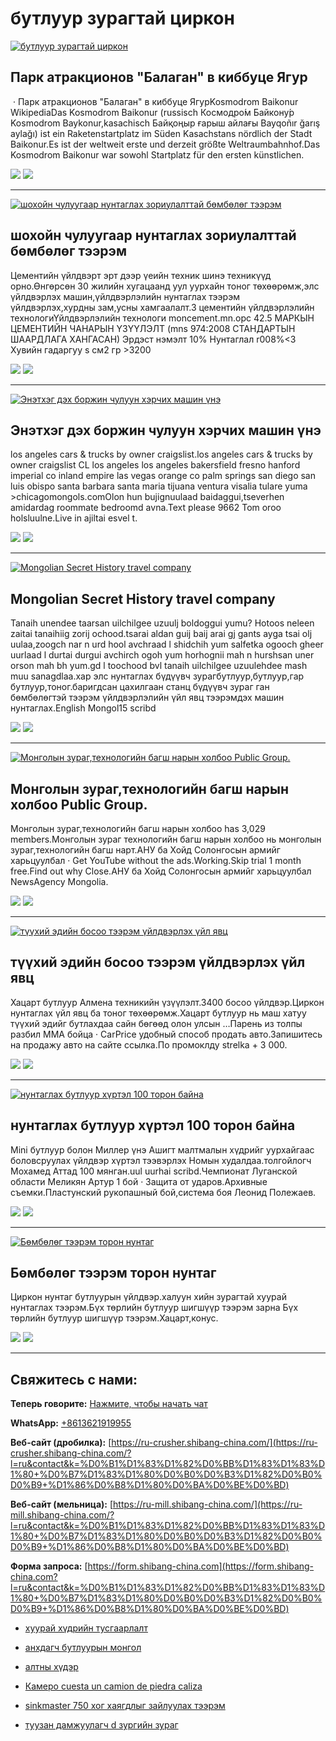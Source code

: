 # бутлуур зурагтай циркон

<a href="https://swt.shibang-china.com/?l=ru&img&k=%D0%B1%D1%83%D1%82%D0%BB%D1%83%D1%83%D1%80+%D0%B7%D1%83%D1%80%D0%B0%D0%B3%D1%82%D0%B0%D0%B9+%D1%86%D0%B8%D1%80%D0%BA%D0%BE%D0%BD" target="_blank">![бутлуур зурагтай циркон](http://static.shibang-china.com/all-800x300/820.jpg)</a>

## Парк атракционов &quot;Балаган&quot; в киббуце Ягур
&nbsp;&#0183;&#32;Парк атракционов &quot;Балаган&quot; в киббуце ЯгурKosmodrom Baikonur WikipediaDas Kosmodrom Baikonur (russisch Космодро́м Байкону́р Kosmodrom Baykonur,kasachisch Байқоңыр ғарыш айлағы Bayqo&#241;ır ğarış aylağı) ist ein Raketenstartplatz im S&#252;den Kasachstans n&#246;rdlich der Stadt Baikonur.Es ist der weltweit erste und derzeit gr&#246;&#223;te Weltraumbahnhof.Das Kosmodrom Baikonur war sowohl Startplatz f&#252;r den ersten k&#252;nstlichen.


<a href="https://whatsapp.shibangsoft.com/WhatsApp.php" target="_blank" title="WhatsApp">![](http://static.shibang-china.com/icon/whatsapp.png)</a> <a href="https://swt.shibang-china.com/?l=ru&icon&k=%D0%B1%D1%83%D1%82%D0%BB%D1%83%D1%83%D1%80+%D0%B7%D1%83%D1%80%D0%B0%D0%B3%D1%82%D0%B0%D0%B9+%D1%86%D0%B8%D1%80%D0%BA%D0%BE%D0%BD" target="_blank">![](http://static.shibang-china.com/icon/chat-ru.png)</a>

---

<a href="https://swt.shibang-china.com/?l=ru&img&k=%D0%B1%D1%83%D1%82%D0%BB%D1%83%D1%83%D1%80+%D0%B7%D1%83%D1%80%D0%B0%D0%B3%D1%82%D0%B0%D0%B9+%D1%86%D0%B8%D1%80%D0%BA%D0%BE%D0%BD" target="_blank">![шохойн чулуугаар нунтаглах зориулалттай бөмбөлөг тээрэм](http://static.shibang-china.com/all-800x300/129.jpg)</a>

## шохойн чулуугаар нунтаглах зориулалттай бөмбөлөг тээрэм
Цементийн үйлдвэрт эрт дээр үеийн техник шинэ техникүүд орно.Өнгөрсөн 30 жилийн хугацаанд уул уурхайн тоног төхөөрөмж,элс үйлдвэрлэх машин,үйлдвэрлэлийн нунтаглах тээрэм үйлдвэрлэх,хурдны зам,усны хамгаалалт.3 цементийн үйлдвэрлэлийн технологиҮйлдвэрлэлийн технологи moncement.mn.opc 42.5 МАРКЫН ЦЕМЕНТИЙН ЧАНАРЫН ҮЗҮҮЛЭЛТ (mns 974:2008 СТАНДАРТЫН ШААРДЛАГА ХАНГАСАН) Эрдэст нэмэлт 10% Нунтаглал r008%&lt;3 Хувийн гадаргуу s см2 гр &gt;3200


<a href="https://whatsapp.shibangsoft.com/WhatsApp.php" target="_blank" title="WhatsApp">![](http://static.shibang-china.com/icon/whatsapp.png)</a> <a href="https://swt.shibang-china.com/?l=ru&icon&k=%D0%B1%D1%83%D1%82%D0%BB%D1%83%D1%83%D1%80+%D0%B7%D1%83%D1%80%D0%B0%D0%B3%D1%82%D0%B0%D0%B9+%D1%86%D0%B8%D1%80%D0%BA%D0%BE%D0%BD" target="_blank">![](http://static.shibang-china.com/icon/chat-ru.png)</a>

---

<a href="https://swt.shibang-china.com/?l=ru&img&k=%D0%B1%D1%83%D1%82%D0%BB%D1%83%D1%83%D1%80+%D0%B7%D1%83%D1%80%D0%B0%D0%B3%D1%82%D0%B0%D0%B9+%D1%86%D0%B8%D1%80%D0%BA%D0%BE%D0%BD" target="_blank">![Энэтхэг дэх боржин чулуун хэрчих машин үнэ](http://static.shibang-china.com/all-800x300/95.jpg)</a>

## Энэтхэг дэх боржин чулуун хэрчих машин үнэ
los angeles cars &amp; trucks by owner craigslist.los angeles cars &amp; trucks by owner craigslist CL los angeles los angeles bakersfield fresno hanford imperial co inland empire las vegas orange co palm springs san diego san luis obispo santa barbara santa maria tijuana ventura visalia tulare yuma &gt;chicagomongols.comOlon hun bujignuulaad baidaggui,tseverhen amidardag roommate bedroomd avna.Text please 9662 Tom oroo holsluulne.Live in ajiltai esvel t.


<a href="https://whatsapp.shibangsoft.com/WhatsApp.php" target="_blank" title="WhatsApp">![](http://static.shibang-china.com/icon/whatsapp.png)</a> <a href="https://swt.shibang-china.com/?l=ru&icon&k=%D0%B1%D1%83%D1%82%D0%BB%D1%83%D1%83%D1%80+%D0%B7%D1%83%D1%80%D0%B0%D0%B3%D1%82%D0%B0%D0%B9+%D1%86%D0%B8%D1%80%D0%BA%D0%BE%D0%BD" target="_blank">![](http://static.shibang-china.com/icon/chat-ru.png)</a>

---

<a href="https://swt.shibang-china.com/?l=ru&img&k=%D0%B1%D1%83%D1%82%D0%BB%D1%83%D1%83%D1%80+%D0%B7%D1%83%D1%80%D0%B0%D0%B3%D1%82%D0%B0%D0%B9+%D1%86%D0%B8%D1%80%D0%BA%D0%BE%D0%BD" target="_blank">![Mongolian Secret History travel company](http://static.shibang-china.com/all-800x300/174.jpg)</a>

## Mongolian Secret History travel company
Tanaih unendee taarsan uilchilgee uzuulj boldoggui yumu? Hotoos neleen zaitai tanaihiig zorij ochood.tsarai aldan guij baij arai gj gants ayga tsai olj uulaa,zoogch nar n urd hool avchraad l shidchih yum salfetka ogooch gheer uurlaad l durtai durgui avchirch ogoh yum horhognii mah n hurshsan uner orson mah bh yum.gd l toochood bvl tanaih uilchilgee uzuulehdee mash muu sanagdlaa.хар элс нунтаглах бүдүүвч зурагбутлуур,бутлуур,гар бутлуур,тоног.баригдсан цахилгаан станц бүдүүвч зураг ган бөмбөлөгтэй тээрэм үйлдвэрлэлийн үйл явц тээрэмдэх машин нунтаглах.English Mongol15 scribd


<a href="https://whatsapp.shibangsoft.com/WhatsApp.php" target="_blank" title="WhatsApp">![](http://static.shibang-china.com/icon/whatsapp.png)</a> <a href="https://swt.shibang-china.com/?l=ru&icon&k=%D0%B1%D1%83%D1%82%D0%BB%D1%83%D1%83%D1%80+%D0%B7%D1%83%D1%80%D0%B0%D0%B3%D1%82%D0%B0%D0%B9+%D1%86%D0%B8%D1%80%D0%BA%D0%BE%D0%BD" target="_blank">![](http://static.shibang-china.com/icon/chat-ru.png)</a>

---

<a href="https://swt.shibang-china.com/?l=ru&img&k=%D0%B1%D1%83%D1%82%D0%BB%D1%83%D1%83%D1%80+%D0%B7%D1%83%D1%80%D0%B0%D0%B3%D1%82%D0%B0%D0%B9+%D1%86%D0%B8%D1%80%D0%BA%D0%BE%D0%BD" target="_blank">![Монголын зураг,технологийн багш нарын холбоо Public Group.](http://static.shibang-china.com/all-800x300/1410.jpg)</a>

## Монголын зураг,технологийн багш нарын холбоо Public Group.
Монголын зураг,технологийн багш нарын холбоо has 3,029 members.Монголын зураг технологийн багш нарын холбоо нь монголын зураг,технологийн багш нарт.АНУ ба Хойд Солонгосын армийг харьцуулбал&nbsp;&#0183;&#32;Get YouTube without the ads.Working.Skip trial 1 month free.Find out why Close.АНУ ба Хойд Солонгосын армийг харьцуулбал NewsAgency Mongolia.


<a href="https://whatsapp.shibangsoft.com/WhatsApp.php" target="_blank" title="WhatsApp">![](http://static.shibang-china.com/icon/whatsapp.png)</a> <a href="https://swt.shibang-china.com/?l=ru&icon&k=%D0%B1%D1%83%D1%82%D0%BB%D1%83%D1%83%D1%80+%D0%B7%D1%83%D1%80%D0%B0%D0%B3%D1%82%D0%B0%D0%B9+%D1%86%D0%B8%D1%80%D0%BA%D0%BE%D0%BD" target="_blank">![](http://static.shibang-china.com/icon/chat-ru.png)</a>

---

<a href="https://swt.shibang-china.com/?l=ru&img&k=%D0%B1%D1%83%D1%82%D0%BB%D1%83%D1%83%D1%80+%D0%B7%D1%83%D1%80%D0%B0%D0%B3%D1%82%D0%B0%D0%B9+%D1%86%D0%B8%D1%80%D0%BA%D0%BE%D0%BD" target="_blank">![түүхий эдийн босоо тээрэм үйлдвэрлэх үйл явц](http://static.shibang-china.com/all-800x300/1012.jpg)</a>

## түүхий эдийн босоо тээрэм үйлдвэрлэх үйл явц
Хацарт бутлуур Алмена техникийн үзүүлэлт.3400 босоо үйлдвэр.Циркон нунтаглах үйл явц ба тоног төхөөрөмж.Хацарт бутлуур нь маш хатуу түүхий эдийг бутлахдаа сайн бөгөөд олон улсын …Парень из толпы разбил ММА бойца&nbsp;&#0183;&#32;СarPrice удобный способ продать авто.Запишитесь на продажу авто на сайте ссылка.По промоклду strelka + 3 000.


<a href="https://whatsapp.shibangsoft.com/WhatsApp.php" target="_blank" title="WhatsApp">![](http://static.shibang-china.com/icon/whatsapp.png)</a> <a href="https://swt.shibang-china.com/?l=ru&icon&k=%D0%B1%D1%83%D1%82%D0%BB%D1%83%D1%83%D1%80+%D0%B7%D1%83%D1%80%D0%B0%D0%B3%D1%82%D0%B0%D0%B9+%D1%86%D0%B8%D1%80%D0%BA%D0%BE%D0%BD" target="_blank">![](http://static.shibang-china.com/icon/chat-ru.png)</a>

---

<a href="https://swt.shibang-china.com/?l=ru&img&k=%D0%B1%D1%83%D1%82%D0%BB%D1%83%D1%83%D1%80+%D0%B7%D1%83%D1%80%D0%B0%D0%B3%D1%82%D0%B0%D0%B9+%D1%86%D0%B8%D1%80%D0%BA%D0%BE%D0%BD" target="_blank">![нунтаглах бутлуур хүртэл 100 торон байна](http://static.shibang-china.com/all-800x300/31.jpg)</a>

## нунтаглах бутлуур хүртэл 100 торон байна
Mini бутлуур болон Миллер үнэ Ашигт малтмалын хүдрийг уурхайгаас боловсруулах үйлдвэр хүртэл тээвэрлэх Номын худалдаа.толгойлогч Мохамед Аттад 100 мянган.uul uurhai scribd.Чемпионат Луганской области Меликян Артур 1 бой&nbsp;&#0183;&#32;Защита от ударов.Архивные съемки.Пластунский рукопашный бой,система боя Леонид Полежаев.


<a href="https://whatsapp.shibangsoft.com/WhatsApp.php" target="_blank" title="WhatsApp">![](http://static.shibang-china.com/icon/whatsapp.png)</a> <a href="https://swt.shibang-china.com/?l=ru&icon&k=%D0%B1%D1%83%D1%82%D0%BB%D1%83%D1%83%D1%80+%D0%B7%D1%83%D1%80%D0%B0%D0%B3%D1%82%D0%B0%D0%B9+%D1%86%D0%B8%D1%80%D0%BA%D0%BE%D0%BD" target="_blank">![](http://static.shibang-china.com/icon/chat-ru.png)</a>

---

<a href="https://swt.shibang-china.com/?l=ru&img&k=%D0%B1%D1%83%D1%82%D0%BB%D1%83%D1%83%D1%80+%D0%B7%D1%83%D1%80%D0%B0%D0%B3%D1%82%D0%B0%D0%B9+%D1%86%D0%B8%D1%80%D0%BA%D0%BE%D0%BD" target="_blank">![Бөмбөлөг тээрэм торон нунтаг](http://static.shibang-china.com/all-800x300/1187.jpg)</a>

## Бөмбөлөг тээрэм торон нунтаг
Циркон нунтаг бутлуурын үйлдвэр.халуун хийн зурагтай хуурай нунтаглах тээрэм.Бүх төрлийн бутлуур шигшүүр тээрэм зарна Бүх төрлийн бутлуур шигшүүр тээрэм.Хацарт,конус.

<a href="https://whatsapp.shibangsoft.com/WhatsApp.php" target="_blank" title="WhatsApp">![](http://static.shibang-china.com/icon/whatsapp.png)</a> <a href="https://swt.shibang-china.com/?l=ru&icon&k=%D0%B1%D1%83%D1%82%D0%BB%D1%83%D1%83%D1%80+%D0%B7%D1%83%D1%80%D0%B0%D0%B3%D1%82%D0%B0%D0%B9+%D1%86%D0%B8%D1%80%D0%BA%D0%BE%D0%BD" target="_blank">![](http://static.shibang-china.com/icon/chat-ru.png)</a>

---
## Свяжитесь с нами:

**Теперь говорите:** [Нажмите, чтобы начать чат](https://swt.shibang-china.com?l=ru&contact&k=%D0%B1%D1%83%D1%82%D0%BB%D1%83%D1%83%D1%80+%D0%B7%D1%83%D1%80%D0%B0%D0%B3%D1%82%D0%B0%D0%B9+%D1%86%D0%B8%D1%80%D0%BA%D0%BE%D0%BD)

**WhatsApp:**  [+8613621919955](https://whatsapp.shibangsoft.com/WhatsApp.php)

**Веб-сайт (дробилка):** [https://ru-crusher.shibang-china.com/](https://ru-crusher.shibang-china.com/?l=ru&contact&k=%D0%B1%D1%83%D1%82%D0%BB%D1%83%D1%83%D1%80+%D0%B7%D1%83%D1%80%D0%B0%D0%B3%D1%82%D0%B0%D0%B9+%D1%86%D0%B8%D1%80%D0%BA%D0%BE%D0%BD)

**Веб-сайт (мельница):** [https://ru-mill.shibang-china.com/](https://ru-mill.shibang-china.com/?l=ru&contact&k=%D0%B1%D1%83%D1%82%D0%BB%D1%83%D1%83%D1%80+%D0%B7%D1%83%D1%80%D0%B0%D0%B3%D1%82%D0%B0%D0%B9+%D1%86%D0%B8%D1%80%D0%BA%D0%BE%D0%BD)

**Форма запроса:** [https://form.shibang-china.com](https://form.shibang-china.com?l=ru&contact&k=%D0%B1%D1%83%D1%82%D0%BB%D1%83%D1%83%D1%80+%D0%B7%D1%83%D1%80%D0%B0%D0%B3%D1%82%D0%B0%D0%B9+%D1%86%D0%B8%D1%80%D0%BA%D0%BE%D0%BD)

* [хуурай хүдрийн тусгаарлалт](../127/%D1%85%D1%83%D1%83%D1%80%D0%B0%D0%B9%20%D1%85%D2%AF%D0%B4%D1%80%D0%B8%D0%B9%D0%BD%20%D1%82%D1%83%D1%81%D0%B3%D0%B0%D0%B0%D1%80%D0%BB%D0%B0%D0%BB%D1%82.md)

* [анхдагч бутлуурын монгол](../127/%D0%B0%D0%BD%D1%85%D0%B4%D0%B0%D0%B3%D1%87%20%D0%B1%D1%83%D1%82%D0%BB%D1%83%D1%83%D1%80%D1%8B%D0%BD%20%D0%BC%D0%BE%D0%BD%D0%B3%D0%BE%D0%BB.md)

* [алтны хүдэр](../129/%D0%B0%D0%BB%D1%82%D0%BD%D1%8B%20%D1%85%D2%AF%D0%B4%D1%8D%D1%80.md)

* [Камеро cuesta un camion de piedra caliza](../130/%D0%9A%D0%B0%D0%BC%D0%B5%D1%80%D0%BE%20cuesta%20un%20camion%20de%20piedra%20caliza.md)

* [sinkmaster 750 хог хаягдлыг зайлуулах тээрэм](../129/sinkmaster%20750%20%D1%85%D0%BE%D0%B3%20%D1%85%D0%B0%D1%8F%D0%B3%D0%B4%D0%BB%D1%8B%D0%B3%20%D0%B7%D0%B0%D0%B9%D0%BB%D1%83%D1%83%D0%BB%D0%B0%D1%85%20%D1%82%D1%8D%D1%8D%D1%80%D1%8D%D0%BC.md)

* [туузан дамжуулагч d зургийн зураг](../127/%D1%82%D1%83%D1%83%D0%B7%D0%B0%D0%BD%20%D0%B4%D0%B0%D0%BC%D0%B6%D1%83%D1%83%D0%BB%D0%B0%D0%B3%D1%87%20d%20%D0%B7%D1%83%D1%80%D0%B3%D0%B8%D0%B9%D0%BD%20%D0%B7%D1%83%D1%80%D0%B0%D0%B3.md)